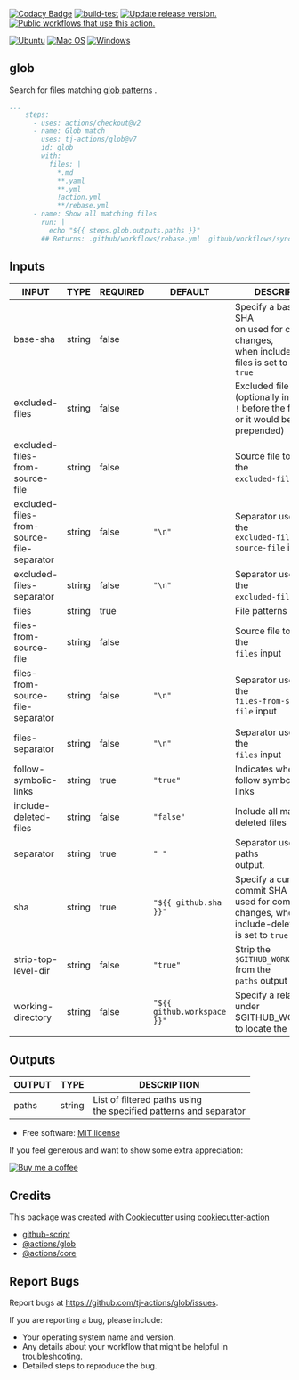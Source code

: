 [![Codacy Badge](https://app.codacy.com/project/badge/Grade/f7bad194af30455bbeea51747d7b5d61)](https://www.codacy.com/gh/tj-actions/glob/dashboard?utm_source=github.com&amp;utm_medium=referral&amp;utm_content=tj-actions/glob&amp;utm_campaign=Badge_Grade)
[![build-test](https://github.com/tj-actions/glob/actions/workflows/test.yml/badge.svg?branch=main)](https://github.com/tj-actions/glob/actions/workflows/test.yml)
[![Update release version.](https://github.com/tj-actions/glob/workflows/Update%20release%20version./badge.svg)](https://github.com/tj-actions/glob/actions?query=workflow%3A%22Update+release+version.%22)
[![Public workflows that use this action.](https://img.shields.io/endpoint?url=https%3A%2F%2Fused-by.vercel.app%2Fapi%2Fgithub-actions%2Fused-by%3Faction%3Dtj-actions%2Fglob%26badge%3Dtrue)](https://github.com/search?l=YAML\&o=desc\&q=tj-actions+glob\&s=\&type=Code)

[![Ubuntu](https://img.shields.io/badge/Ubuntu-E95420?logo=ubuntu\&logoColor=white)](https://docs.github.com/en/actions/reference/workflow-syntax-for-github-actions#jobsjob_idruns-on)
[![Mac OS](https://img.shields.io/badge/mac%20os-000000?logo=macos\&logoColor=F0F0F0)](https://docs.github.com/en/actions/reference/workflow-syntax-for-github-actions#jobsjob_idruns-on)
[![Windows](https://img.shields.io/badge/Windows-0078D6?logo=windows\&logoColor=white)](https://docs.github.com/en/actions/reference/workflow-syntax-for-github-actions#jobsjob_idruns-on)

## glob

Search for files matching [glob patterns](https://docs.github.com/en/actions/learn-github-actions/workflow-syntax-for-github-actions#filter-pattern-cheat-sheet)
.

```yaml
...
    steps:
      - uses: actions/checkout@v2
      - name: Glob match
        uses: tj-actions/glob@v7
        id: glob
        with:
          files: |
            *.md
            **.yaml
            **.yml
            !action.yml
            **/rebase.yml
      - name: Show all matching files
        run: |
          echo "${{ steps.glob.outputs.paths }}"
        ## Returns: .github/workflows/rebase.yml .github/workflows/sync-release-version.yml .github/workflows/test.yml...
```

## Inputs

<!-- AUTO-DOC-INPUT:START - Do not remove or modify this section -->

|                   INPUT                   |  TYPE  | REQUIRED |           DEFAULT           |                                                  DESCRIPTION                                                   |
|-------------------------------------------|--------|----------|-----------------------------|----------------------------------------------------------------------------------------------------------------|
| base-sha                                  | string | false    |                             | Specify a base commit SHA<br>on used for comparing changes,<br>when include-deleted-files is set to<br>`true`  |
| excluded-files                            | string | false    |                             | Excluded file patterns (optionally include<br>`!` before the file pattern<br>or it would be prepended)<br>     |
| excluded-files-from-source-file           | string | false    |                             | Source file to populate the<br>`excluded-files` input                                                          |
| excluded-files-from-source-file-separator | string | false    | `"\n"`                      | Separator used to split the<br>`excluded-files-from-source-file` input                                         |
| excluded-files-separator                  | string | false    | `"\n"`                      | Separator used to split the<br>`excluded-files` input                                                          |
| files                                     | string | true     |                             | File patterns                                                                                                  |
| files-from-source-file                    | string | false    |                             | Source file to populate the<br>`files` input                                                                   |
| files-from-source-file-separator          | string | false    | `"\n"`                      | Separator used to split the<br>`files-from-source-file` input                                                  |
| files-separator                           | string | false    | `"\n"`                      | Separator used to split the<br>`files` input                                                                   |
| follow-symbolic-links                     | string | true     | `"true"`                    | Indicates whether to follow symbolic<br>links                                                                  |
| include-deleted-files                     | string | false    | `"false"`                   | Include all matching deleted files<br>                                                                         |
| separator                                 | string | true     | `" "`                       | Separator used for the paths<br>output.                                                                        |
| sha                                       | string | true     | `"${{ github.sha }}"`       | Specify a current commit SHA<br>used for comparing changes, when<br>include-deleted-files is set to `true`<br> |
| strip-top-level-dir                       | string | false    | `"true"`                    | Strip the `$GITHUB_WORKSPACE` from the<br>`paths` output                                                       |
| working-directory                         | string | false    | `"${{ github.workspace }}"` | Specify a relative path under<br>$GITHUB\_WORKSPACE to locate the repository<br>                                |

<!-- AUTO-DOC-INPUT:END -->

## Outputs

<!-- AUTO-DOC-OUTPUT:START - Do not remove or modify this section -->

| OUTPUT |  TYPE  |                               DESCRIPTION                                |
|--------|--------|--------------------------------------------------------------------------|
| paths  | string | List of filtered paths using<br>the specified patterns and separator<br> |

<!-- AUTO-DOC-OUTPUT:END -->

*   Free software: [MIT license](LICENSE)

If you feel generous and want to show some extra appreciation:

[![Buy me a coffee][buymeacoffee-shield]][buymeacoffee]

[buymeacoffee]: https://www.buymeacoffee.com/jackton1

[buymeacoffee-shield]: https://www.buymeacoffee.com/assets/img/custom_images/orange_img.png

## Credits

This package was created
with [Cookiecutter](https://github.com/cookiecutter/cookiecutter)
using [cookiecutter-action](https://github.com/tj-actions/cookiecutter-action)

*   [github-script](https://github.com/actions/github-script)
*   [@actions/glob](https://github.com/actions/toolkit/tree/main/packages/glob)
*   [@actions/core](https://github.com/actions/toolkit/tree/main/packages/core)

## Report Bugs

Report bugs at https://github.com/tj-actions/glob/issues.

If you are reporting a bug, please include:

*   Your operating system name and version.
*   Any details about your workflow that might be helpful in troubleshooting.
*   Detailed steps to reproduce the bug.
